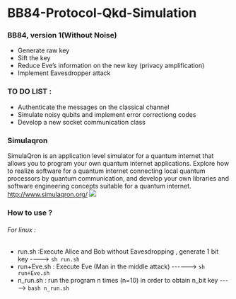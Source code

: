 # BB84-Protocol-Qkd-Simulation
### BB84, version 1(Without Noise)
* Generate raw key 
* Sift the key 
* Reduce Eve’s information on the new key (privacy amplification)
* Implement Eavesdropper attack
### TO DO LIST :
* Authenticate the messages on the classical channel
* Simulate noisy qubits and implement error correctiong codes
* Develop a new socket communication class 

###  Simulaqron 
SimulaQron is an application level simulator for a quantum internet that allows you to program your own quantum internet applications. Explore how to realize software for a quantum internet connecting local quantum processors by quantum communication, and develop your own libraries and software engineering concepts suitable for a quantum internet.
http://www.simulaqron.org/
![](https://d3i71xaburhd42.cloudfront.net/59a22ddee5a38458cbbf624091629ab3467954d3/4-Figure2-1.png)
### How to use ?
###### For linux :

* run.sh :Execute Alice and Bob without Eavesdropping , generate 1 bit key ----> `sh run.sh`
* run+Eve.sh : Execute Eve (Man in the middle attack) ------> `sh run+Eve.sh`
* n_run.sh : run the program n times (n=10) in order to obtain n_bit key -----> `bash n_run.sh`
